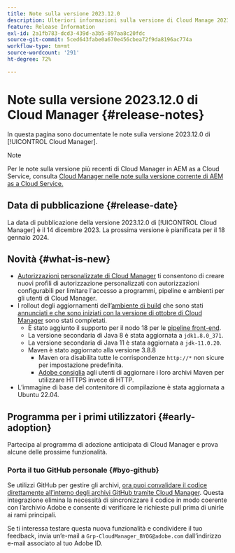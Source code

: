 ```yaml
---
title: Note sulla versione 2023.12.0
description: Ulteriori informazioni sulla versione di Cloud Manage 2023.12.0.
feature: Release Information
exl-id: 2a1fb783-dcd3-439d-a3b5-897aa8c20fdc
source-git-commit: 5ced643fabe0a670e456cbea72f9da8196ac774a
workflow-type: tm+mt
source-wordcount: '291'
ht-degree: 72%

---
```


# Note sulla versione 2023.12.0 di Cloud Manager {#release-notes}

In questa pagina sono documentate le note sulla versione 2023.12.0 di [!UICONTROL Cloud Manager].

>[!NOTE]
>
>Per le note sulla versione più recenti di Cloud Manager in AEM as a Cloud Service, consulta [Cloud Manager nelle note sulla versione corrente di AEM as a Cloud Service.](https://experienceleague.adobe.com/it/docs/experience-manager-cloud-service/content/release-notes/cloud-manager/current)

## Data di pubblicazione {#release-date}

La data di pubblicazione della versione 2023.12.0 di [!UICONTROL Cloud Manager] è il 14 dicembre 2023. La prossima versione è pianificata per il 18 gennaio 2024.

## Novità {#what-is-new}

* [Autorizzazioni personalizzate di Cloud Manager](/help/using/custom-permissions.md) ti consentono di creare nuovi profili di autorizzazione personalizzati con autorizzazioni configurabili per limitare l&#39;accesso a programmi, pipeline e ambienti per gli utenti di Cloud Manager.
* I rollout degli aggiornamenti dell’[ambiente di build](/help/getting-started/build-environment.md) che sono stati [annunciati e che sono iniziati con la versione di ottobre di Cloud Manager](/help/release-notes/2023/2023-10-0.md) sono stati completati.
   * È stato aggiunto il supporto per il nodo 18 per le [pipeline front-end](/help/overview/ci-cd-pipelines.md).
   * La versione secondaria di Java 8 è stata aggiornata a `jdk1.8.0_371`.
   * La versione secondaria di Java 11 è stata aggiornata a `jdk-11.0.20`.
   * Maven è stato aggiornato alla versione 3.8.8
      * Maven ora disabilita tutte le corrispondenze `http://*` non sicure per impostazione predefinita.
      * [Adobe consiglia](/help/getting-started/build-environment.md#https-maven) agli utenti di aggiornare i loro archivi Maven per utilizzare HTTPS invece di HTTP.
* L’immagine di base del contenitore di compilazione è stata aggiornata a Ubuntu 22.04.

## Programma per i primi utilizzatori {#early-adoption}

Partecipa al programma di adozione anticipata di Cloud Manager e prova alcune delle prossime funzionalità.

### Porta il tuo GitHub personale {#byo-github}

Se utilizzi GitHub per gestire gli archivi, [ora puoi convalidare il codice direttamente all’interno degli archivi GitHub tramite Cloud Manager](/help/managing-code/private-repositories.md). Questa integrazione elimina la necessità di sincronizzare il codice in modo coerente con l’archivio Adobe e consente di verificare le richieste pull prima di unirle ai rami principali.

Se ti interessa testare questa nuova funzionalità e condividere il tuo feedback, invia un’e-mail a `Grp-CloudManager_BYOG@adobe.com` dall’indirizzo e-mail associato al tuo Adobe ID.
